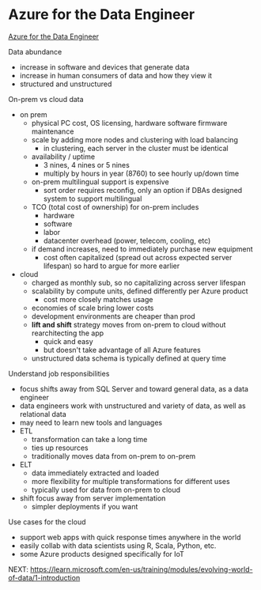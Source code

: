 # Azure for the Data Engineer
[Azure for the Data Engineer](https://docs.microsoft.com/en-us/learn/paths/azure-for-the-data-engineer/)

Data abundance
- increase in software and devices that generate data
- increase in human consumers of data and how they view it
- structured and unstructured

On-prem vs cloud data
- on prem
	- physical PC cost, OS licensing, hardware software firmware maintenance
	- scale by adding more nodes and clustering with load balancing
		- in clustering, each server in the cluster must be identical
	- availability / uptime
		- 3 nines, 4 nines or 5 nines
		- multiply by hours in year (8760) to see hourly up/down time
	- on-prem multilingual support is expensive
		- sort order requires reconfig, only an option if DBAs designed system to support multilingual
	- TCO (total cost of ownership) for on-prem includes
		- hardware
		- software
		- labor
		- datacenter overhead (power, telecom, cooling, etc)
	- if demand increases, need to immediately purchase new equipment
		- cost often capitalized (spread out across expected server lifespan) so hard to argue for more earlier
- cloud
	- charged as monthly sub, so no capitalizing across server lifespan
	- scalability by compute units, defined differently per Azure product
		- cost more closely matches usage
	- economies of scale bring lower costs
	- development environments are cheaper than prod
	- **lift and shift** strategy moves from on-prem to cloud without rearchitecting the app
		- quick and easy
		- but doesn't take advantage of all Azure features
	- unstructured data schema is typically defined at query time
		
Understand job responsibilities
- focus shifts away from SQL Server and toward general data, as a data engineer
- data engineers work with unstructured and variety of data, as well as relational data
- may need to learn new tools and languages
- ETL
	- transformation can take a long time
	- ties up resources
	- traditionally moves data from on-prem to on-prem
- ELT
	- data immediately extracted and loaded
	- more flexibility for multiple transformations for different uses
	- typically used for data from on-prem to cloud
- shift focus away from server implementation
	- simpler deployments if you want
	
Use cases for the cloud
- support web apps with quick response times anywhere in the world
- easily collab with data scientists using R, Scala, Python, etc.
- some Azure products designed specifically for IoT

NEXT: https://learn.microsoft.com/en-us/training/modules/evolving-world-of-data/1-introduction